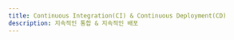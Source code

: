 ```yaml
---
title: Continuous Integration(CI) & Continuous Deployment(CD)
description: 지속적인 통합 & 지속적인 배포
---
```

